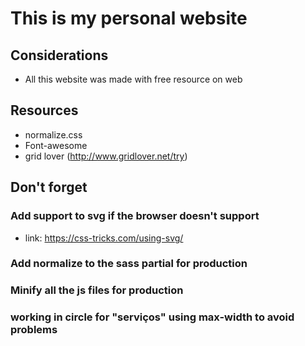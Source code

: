 # This is my personal website

## Considerations
* All this website was made with free resource on web

## Resources
* normalize.css
* Font-awesome
* grid lover (http://www.gridlover.net/try)


## Don't forget

### Add support to svg if the browser doesn't support
* link: https://css-tricks.com/using-svg/

### Add normalize to the sass partial for production

### Minify all the js files for production

### working in circle for "serviços" using max-width to avoid problems